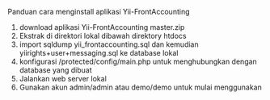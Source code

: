 Panduan cara menginstall aplikasi Yii-FrontAccounting
1. download aplikasi Yii-FrontAccounting master.zip
2. Ekstrak di direktori lokal dibawah direktory htdocs
3. import sqldump yii_frontaccounting.sql dan kemudian yiirights+user+messaging.sql ke database lokal
4. konfigurasi /protected/config/main.php untuk menghubungkan dengan database yang dibuat
6. Jalankan web server lokal
7. Gunakan akun admin/admin atau demo/demo untuk mulai menggunakan